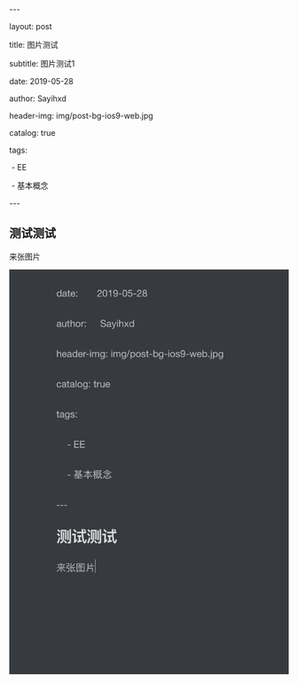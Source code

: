 \---

layout:     post

title:      图片测试

subtitle:   图片测试1

date:       2019-05-28

author:     Sayihxd

header-img: img/post-bg-ios9-web.jpg

catalog: true

tags:

​    \- EE

​    \- 基本概念

\---

## 测试测试

来张图片

![image-20190528114409451](assets/image-20190528114409451.png)